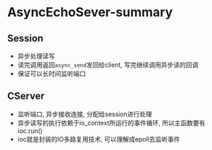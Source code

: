 # AsyncEchoSever-summary

## Session
- 异步处理读写
- 读完调用返回`async_send`发回给client, 写完继续调用异步读的回调
- 保证可以长时间监听端口
## CServer
- 监听端口, 异步接收连接, 分配给session进行处理
- 异步读写的执行依赖于io_context所运行的事件循环, 所以主函数要有ioc.run()
- ioc就是封装的IO多路复用技术, 可以理解成epoll去监听事件

